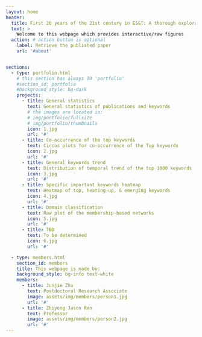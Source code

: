 ```yaml
---
layout: home
header:
  title: First 20 years of the 21st century in ES&T: A thorough exploration of research topics based on text mining
  text: >
    Welcome to this webpage which provides interactive/raw figures
  action: # action button is optional
    label: Retrieve the published paper
    url: '#about'


sections:
  - type: portfolio.html
    # this section has always ID 'portfolio'
    #section_id: portfolio
    #background_style: bg-dark
    projects:
      - title: General statistics
        text: General statistics of publications and keywords
        # the images are located in:
        # img/portfolio/fullsize
        # img/portfolio/thumbnails
        icon: 1.jpg
        url: '#'
      - title: Co-occurrence of the top keywords
        text: Circos plots for co-occurrence of the Top keywords
        icon: 2.jpg
        url: '#'
      - title: General keywords trend
        text: Distribution of temporal trend of the top 1000 keywords
        icon: 3.jpg
        url: '#'
      - title: Specific important keywords heatmap
        text: Heatmap of top, heating-up, & emerging keywords
        icon: 4.jpg
        url: '#'
      - title: Domain classification
        text: Raw plot of the membership-based networks
        icon: 5.jpg
        url: '#'
      - title: TBD
        text: To be determined
        icon: 6.jpg
        url: '#'

  - type: members.html
    section_id: members
    title: This webpage is made by:
    background_style: bg-info text-white
    members:
      - title: Junjie Zhu
        text: Postdoctoral Research Associate
        image: assets/img/members/person1.jpg
        url: '#'
      - title: Zhiyong Jason Ren
        text: Professor
        image: assets/img/members/person2.jpg
        url: '#'
---
```

